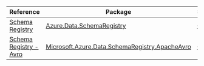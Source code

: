 | Reference | Package | Source |
|---|---|---|
|[Schema Registry](data.schemaregistry-readme.md)|[Azure.Data.SchemaRegistry](https://www.nuget.org/packages/Azure.Data.SchemaRegistry)|[GitHub](https://github.com/Azure/azure-sdk-for-net/blob/main/sdk/schemaregistry/Azure.Data.SchemaRegistry)|
|[Schema Registry - Avro](microsoft.data.schemaregistry.apacheavro-readme.md)|[Microsoft.Azure.Data.SchemaRegistry.ApacheAvro](https://www.nuget.org/packages/Microsoft.Azure.Data.SchemaRegistry.ApacheAvro)|[GitHub](https://github.com/Azure/azure-sdk-for-net/blob/main/sdk/schemaregistry/Microsoft.Azure.Data.SchemaRegistry.ApacheAvro)|
